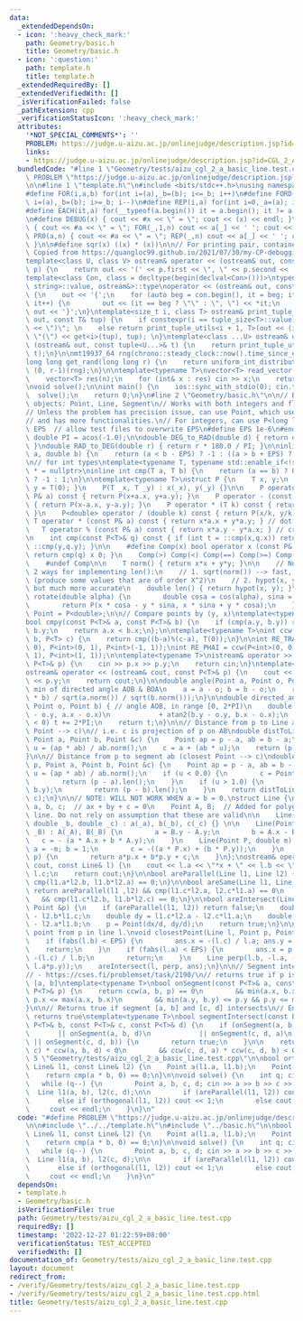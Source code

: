 ```yaml
---
data:
  _extendedDependsOn:
  - icon: ':heavy_check_mark:'
    path: Geometry/basic.h
    title: Geometry/basic.h
  - icon: ':question:'
    path: template.h
    title: template.h
  _extendedRequiredBy: []
  _extendedVerifiedWith: []
  _isVerificationFailed: false
  _pathExtension: cpp
  _verificationStatusIcon: ':heavy_check_mark:'
  attributes:
    '*NOT_SPECIAL_COMMENTS*': ''
    PROBLEM: https://judge.u-aizu.ac.jp/onlinejudge/description.jsp?id=CGL_2_A
    links:
    - https://judge.u-aizu.ac.jp/onlinejudge/description.jsp?id=CGL_2_A
  bundledCode: "#line 1 \"Geometry/tests/aizu_cgl_2_a_basic_line.test.cpp\"\n#define\
    \ PROBLEM \"https://judge.u-aizu.ac.jp/onlinejudge/description.jsp?id=CGL_2_A\"\
    \n\n#line 1 \"template.h\"\n#include <bits/stdc++.h>\nusing namespace std;\n\n\
    #define FOR(i,a,b) for(int i=(a),_b=(b); i<=_b; i++)\n#define FORD(i,a,b) for(int\
    \ i=(a),_b=(b); i>=_b; i--)\n#define REP(i,a) for(int i=0,_a=(a); i<_a; i++)\n\
    #define EACH(it,a) for(__typeof(a.begin()) it = a.begin(); it != a.end(); ++it)\n\
    \n#define DEBUG(x) { cout << #x << \" = \"; cout << (x) << endl; }\n#define PR(a,n)\
    \ { cout << #a << \" = \"; FOR(_,1,n) cout << a[_] << ' '; cout << endl; }\n#define\
    \ PR0(a,n) { cout << #a << \" = \"; REP(_,n) cout << a[_] << ' '; cout << endl;\
    \ }\n\n#define sqr(x) ((x) * (x))\n\n// For printing pair, container, etc.\n//\
    \ Copied from https://quangloc99.github.io/2021/07/30/my-CP-debugging-template.html\n\
    template<class U, class V> ostream& operator << (ostream& out, const pair<U, V>&\
    \ p) {\n    return out << '(' << p.first << \", \" << p.second << ')';\n}\n\n\
    template<class Con, class = decltype(begin(declval<Con>()))>\ntypename enable_if<!is_same<Con,\
    \ string>::value, ostream&>::type\noperator << (ostream& out, const Con& con)\
    \ {\n    out << '{';\n    for (auto beg = con.begin(), it = beg; it != con.end();\
    \ it++) {\n        out << (it == beg ? \"\" : \", \") << *it;\n    }\n    return\
    \ out << '}';\n}\ntemplate<size_t i, class T> ostream& print_tuple_utils(ostream&\
    \ out, const T& tup) {\n    if constexpr(i == tuple_size<T>::value) return out\
    \ << \")\"; \n    else return print_tuple_utils<i + 1, T>(out << (i ? \", \" :\
    \ \"(\") << get<i>(tup), tup); \n}\ntemplate<class ...U> ostream& operator <<\
    \ (ostream& out, const tuple<U...>& t) {\n    return print_tuple_utils<0, tuple<U...>>(out,\
    \ t);\n}\n\nmt19937_64 rng(chrono::steady_clock::now().time_since_epoch().count());\n\
    long long get_rand(long long r) {\n    return uniform_int_distribution<long long>\
    \ (0, r-1)(rng);\n}\n\ntemplate<typename T>\nvector<T> read_vector(int n) {\n\
    \    vector<T> res(n);\n    for (int& x : res) cin >> x;\n    return res;\n}\n\
    \nvoid solve();\n\nint main() {\n    ios::sync_with_stdio(0); cin.tie(0);\n  \
    \  solve();\n    return 0;\n}\n#line 2 \"Geometry/basic.h\"\n\n// Basic geometry\
    \ objects: Point, Line, Segment\n// Works with both integers and floating points\n\
    // Unless the problem has precision issue, can use Point, which uses double\n\
    // and has more functionalities.\n// For integers, can use P<long long>\n\n#ifndef\
    \ EPS  // allow test files to overwrite EPS\n#define EPS 1e-6\n#endif\n\nconst\
    \ double PI = acos(-1.0);\n\ndouble DEG_to_RAD(double d) { return d * PI / 180.0;\
    \ }\ndouble RAD_to_DEG(double r) { return r * 180.0 / PI; }\n\ninline int cmp(double\
    \ a, double b) {\n    return (a < b - EPS) ? -1 : ((a > b + EPS) ? 1 : 0);\n}\n\
    \n// for int types\ntemplate<typename T, typename std::enable_if<!std::is_floating_point<T>::value>::type\
    \ * = nullptr>\ninline int cmp(T a, T b) {\n    return (a == b) ? 0 : (a < b)\
    \ ? -1 : 1;\n}\n\ntemplate<typename T>\nstruct P {\n    T x, y;\n    P() { x =\
    \ y = T(0); }\n    P(T _x, T _y) : x(_x), y(_y) {}\n\n    P operator + (const\
    \ P& a) const { return P(x+a.x, y+a.y); }\n    P operator - (const P& a) const\
    \ { return P(x-a.x, y-a.y); }\n    P operator * (T k) const { return P(x*k, y*k);\
    \ }\n    P<double> operator / (double k) const { return P(x/k, y/k); }\n\n   \
    \ T operator * (const P& a) const { return x*a.x + y*a.y; } // dot product\n \
    \   T operator % (const P& a) const { return x*a.y - y*a.x; } // cross product\n\
    \n    int cmp(const P<T>& q) const { if (int t = ::cmp(x,q.x)) return t; return\
    \ ::cmp(y,q.y); }\n\n    #define Comp(x) bool operator x (const P& q) const {\
    \ return cmp(q) x 0; }\n    Comp(>) Comp(<) Comp(==) Comp(>=) Comp(<=) Comp(!=)\n\
    \    #undef Comp\n\n    T norm() { return x*x + y*y; }\n\n    // Note: There are\
    \ 2 ways for implementing len():\n    // 1. sqrt(norm()) --> fast, but inaccurate\
    \ (produce some values that are of order X^2)\n    // 2. hypot(x, y) --> slow,\
    \ but much more accurate\n    double len() { return hypot(x, y); }\n\n    P<double>\
    \ rotate(double alpha) {\n        double cosa = cos(alpha), sina = sin(alpha);\n\
    \        return P(x * cosa - y * sina, x * sina + y * cosa);\n    }\n};\nusing\
    \ Point = P<double>;\n\n// Compare points by (y, x)\ntemplate<typename T = double>\n\
    bool cmpy(const P<T>& a, const P<T>& b) {\n    if (cmp(a.y, b.y)) return a.y <\
    \ b.y;\n    return a.x < b.x;\n};\n\ntemplate<typename T>\nint ccw(P<T> a, P<T>\
    \ b, P<T> c) {\n    return cmp((b-a)%(c-a), T(0));\n}\n\nint RE_TRAI = ccw(P<int>(0,\
    \ 0), P<int>(0, 1), P<int>(-1, 1));\nint RE_PHAI = ccw(P<int>(0, 0), P<int>(0,\
    \ 1), P<int>(1, 1));\n\ntemplate<typename T>\nistream& operator >> (istream& cin,\
    \ P<T>& p) {\n    cin >> p.x >> p.y;\n    return cin;\n}\ntemplate<typename T>\n\
    ostream& operator << (ostream& cout, const P<T>& p) {\n    cout << p.x << ' '\
    \ << p.y;\n    return cout;\n}\n\ndouble angle(Point a, Point o, Point b) { //\
    \ min of directed angle AOB & BOA\n    a = a - o; b = b - o;\n    return acos((a\
    \ * b) / sqrt(a.norm()) / sqrt(b.norm()));\n}\n\ndouble directed_angle(Point a,\
    \ Point o, Point b) { // angle AOB, in range [0, 2*PI)\n    double t = -atan2(a.y\
    \ - o.y, a.x - o.x)\n            + atan2(b.y - o.y, b.x - o.x);\n    while (t\
    \ < 0) t += 2*PI;\n    return t;\n}\n\n// Distance from p to Line ab (closest\
    \ Point --> c)\n// i.e. c is projection of p on AB\ndouble distToLine(Point p,\
    \ Point a, Point b, Point &c) {\n    Point ap = p - a, ab = b - a;\n    double\
    \ u = (ap * ab) / ab.norm();\n    c = a + (ab * u);\n    return (p-c).len();\n\
    }\n\n// Distance from p to segment ab (closest Point --> c)\ndouble distToLineSegment(Point\
    \ p, Point a, Point b, Point &c) {\n    Point ap = p - a, ab = b - a;\n    double\
    \ u = (ap * ab) / ab.norm();\n    if (u < 0.0) {\n        c = Point(a.x, a.y);\n\
    \        return (p - a).len();\n    }\n    if (u > 1.0) {\n        c = Point(b.x,\
    \ b.y);\n        return (p - b).len();\n    }\n    return distToLine(p, a, b,\
    \ c);\n}\n\n// NOTE: WILL NOT WORK WHEN a = b = 0.\nstruct Line {\n    double\
    \ a, b, c;  // ax + by + c = 0\n    Point A, B;  // Added for polygon intersect\
    \ line. Do not rely on assumption that these are valid\n\n    Line(double _a,\
    \ double _b, double _c) : a(_a), b(_b), c(_c) {} \n\n    Line(Point _A, Point\
    \ _B) : A(_A), B(_B) {\n        a = B.y - A.y;\n        b = A.x - B.x;\n     \
    \   c = - (a * A.x + b * A.y);\n    }\n    Line(Point P, double m) {\n       \
    \ a = -m; b = 1;\n        c = -((a * P.x) + (b * P.y));\n    }\n    double f(Point\
    \ p) {\n        return a*p.x + b*p.y + c;\n    }\n};\nostream& operator >> (ostream&\
    \ cout, const Line& l) {\n    cout << l.a << \"*x + \" << l.b << \"*y + \" <<\
    \ l.c;\n    return cout;\n}\n\nbool areParallel(Line l1, Line l2) {\n    return\
    \ cmp(l1.a*l2.b, l1.b*l2.a) == 0;\n}\n\nbool areSame(Line l1, Line l2) {\n   \
    \ return areParallel(l1 ,l2) && cmp(l1.c*l2.a, l2.c*l1.a) == 0\n             \
    \   && cmp(l1.c*l2.b, l1.b*l2.c) == 0;\n}\n\nbool areIntersect(Line l1, Line l2,\
    \ Point &p) {\n    if (areParallel(l1, l2)) return false;\n    double dx = l1.b*l2.c\
    \ - l2.b*l1.c;\n    double dy = l1.c*l2.a - l2.c*l1.a;\n    double d  = l1.a*l2.b\
    \ - l2.a*l1.b;\n    p = Point(dx/d, dy/d);\n    return true;\n}\n\n// closest\
    \ point from p in line l.\nvoid closestPoint(Line l, Point p, Point &ans) {\n\
    \    if (fabs(l.b) < EPS) {\n        ans.x = -(l.c) / l.a; ans.y = p.y;\n    \
    \    return;\n    }\n    if (fabs(l.a) < EPS) {\n        ans.x = p.x; ans.y =\
    \ -(l.c) / l.b;\n        return;\n    }\n    Line perp(l.b, -l.a, - (l.b*p.x -\
    \ l.a*p.y));\n    areIntersect(l, perp, ans);\n}\n\n// Segment intersect\n// Tested:\n\
    // - https://cses.fi/problemset/task/2190/\n// returns true if p is on segment\
    \ [a, b]\ntemplate<typename T>\nbool onSegment(const P<T>& a, const P<T>& b, const\
    \ P<T>& p) {\n    return ccw(a, b, p) == 0\n        && min(a.x, b.x) <= p.x &&\
    \ p.x <= max(a.x, b.x)\n        && min(a.y, b.y) <= p.y && p.y <= max(a.y, b.y);\n\
    }\n\n// Returns true if segment [a, b] and [c, d] intersects\n// End point also\
    \ returns true\ntemplate<typename T>\nbool segmentIntersect(const P<T>& a, const\
    \ P<T>& b, const P<T>& c, const P<T>& d) {\n    if (onSegment(a, b, c)\n     \
    \       || onSegment(a, b, d)\n            || onSegment(c, d, a)\n           \
    \ || onSegment(c, d, b)) {\n        return true;\n    }\n\n    return ccw(a, b,\
    \ c) * ccw(a, b, d) < 0\n        && ccw(c, d, a) * ccw(c, d, b) < 0;\n}\n#line\
    \ 5 \"Geometry/tests/aizu_cgl_2_a_basic_line.test.cpp\"\n\nbool orthogonal(const\
    \ Line& l1, const Line& l2) {\n    Point a(l1.a, l1.b);\n    Point b(l2.a, l2.b);\n\
    \    return cmp(a * b, 0) == 0;\n}\n\nvoid solve() {\n    int q; cin >> q;\n \
    \   while (q--) {\n        Point a, b, c, d; cin >> a >> b >> c >> d;\n      \
    \  Line l1(a, b), l2(c, d);\n\n        if (areParallel(l1, l2)) cout << 2;\n \
    \       else if (orthogonal(l1, l2)) cout << 1;\n        else cout << 0;\n   \
    \     cout << endl;\n    }\n}\n"
  code: "#define PROBLEM \"https://judge.u-aizu.ac.jp/onlinejudge/description.jsp?id=CGL_2_A\"\
    \n\n#include \"../../template.h\"\n#include \"../basic.h\"\n\nbool orthogonal(const\
    \ Line& l1, const Line& l2) {\n    Point a(l1.a, l1.b);\n    Point b(l2.a, l2.b);\n\
    \    return cmp(a * b, 0) == 0;\n}\n\nvoid solve() {\n    int q; cin >> q;\n \
    \   while (q--) {\n        Point a, b, c, d; cin >> a >> b >> c >> d;\n      \
    \  Line l1(a, b), l2(c, d);\n\n        if (areParallel(l1, l2)) cout << 2;\n \
    \       else if (orthogonal(l1, l2)) cout << 1;\n        else cout << 0;\n   \
    \     cout << endl;\n    }\n}\n"
  dependsOn:
  - template.h
  - Geometry/basic.h
  isVerificationFile: true
  path: Geometry/tests/aizu_cgl_2_a_basic_line.test.cpp
  requiredBy: []
  timestamp: '2022-12-27 01:22:59+08:00'
  verificationStatus: TEST_ACCEPTED
  verifiedWith: []
documentation_of: Geometry/tests/aizu_cgl_2_a_basic_line.test.cpp
layout: document
redirect_from:
- /verify/Geometry/tests/aizu_cgl_2_a_basic_line.test.cpp
- /verify/Geometry/tests/aizu_cgl_2_a_basic_line.test.cpp.html
title: Geometry/tests/aizu_cgl_2_a_basic_line.test.cpp
---
```

